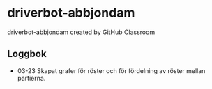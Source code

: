 # driverbot-abbjondam
driverbot-abbjondam created by GitHub Classroom

## Loggbok 

* 03-23 Skapat grafer för röster och för fördelning av röster mellan partierna.
